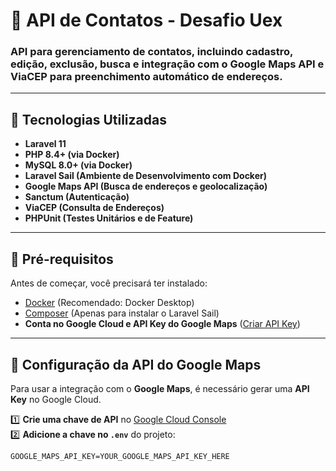 # 📌 API de Contatos - Desafio Uex

### API para gerenciamento de contatos, incluindo cadastro, edição, exclusão, busca e integração com o **Google Maps API** e **ViaCEP** para preenchimento automático de endereços.

---

## 🚀 Tecnologias Utilizadas
- **Laravel 11**
- **PHP 8.4+ (via Docker)**
- **MySQL 8.0+ (via Docker)**
- **Laravel Sail (Ambiente de Desenvolvimento com Docker)**
- **Google Maps API (Busca de endereços e geolocalização)**
- **Sanctum (Autenticação)**
- **ViaCEP (Consulta de Endereços)**
- **PHPUnit (Testes Unitários e de Feature)**

---

## 📌 Pré-requisitos

Antes de começar, você precisará ter instalado:

- [Docker](https://www.docker.com/get-started) (Recomendado: Docker Desktop)
- [Composer](https://getcomposer.org/download/) (Apenas para instalar o Laravel Sail)
- **Conta no Google Cloud e API Key do Google Maps** ([Criar API Key](https://console.cloud.google.com/))

---

## 📌 Configuração da API do Google Maps

Para usar a integração com o **Google Maps**, é necessário gerar uma **API Key** no Google Cloud.

1️⃣ **Crie uma chave de API** no [Google Cloud Console](https://console.cloud.google.com/)  
2️⃣ **Adicione a chave no `.env`** do projeto:
```env
GOOGLE_MAPS_API_KEY=YOUR_GOOGLE_MAPS_API_KEY_HERE
